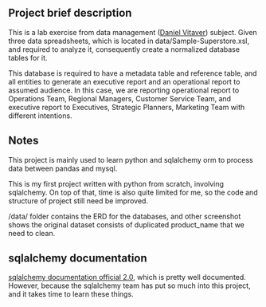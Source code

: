 ## Project brief description

This is a lab exercise from data management ([Daniel Vitaver](daniel.vitaver-bronstein@georgebrown.ca)) subject. Given three data spreadsheets, which is located in data/Sample-Superstore.xsl, and required to analyze it, consequently create a normalized database tables for it.


This database is required to have a metadata table and reference table, and all entities to generate an executive report and an operational report to assumed audience. In this case, we are reporting operational report to Operations Team, Regional Managers, Customer Service Team, and executive report to Executives, Strategic Planners, Marketing Team with different intentions.

## Notes

This project is mainly used to learn python and sqlalchemy orm to process data between pandas and mysql.

This is my first project written with python from scratch, involving sqlalchemy. On top of that, time is also quite limited for me, so the code and structure of project still need be improved.

/data/ folder contains the ERD for the databases, and other screenshot shows the original dataset consists of duplicated product_name that we need to clean.

## sqlalchemy documentation

[sqlalchemy documentation official 2.0](https://docs.sqlalchemy.org/en/20/index.html), which is pretty well documented. However, because the sqlalchemy team has put so much into this project, and it takes time to learn these things.